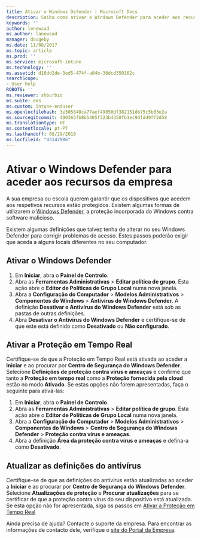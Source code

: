 ```yaml
---
title: Ativar o Windows Defender | Microsoft Docs
description: Saiba como ativar o Windows Defender para aceder aos recursos da empresa.
keywords: ''
author: lenewsad
ms.author: lanewsad
manager: dougeby
ms.date: 11/08/2017
ms.topic: article
ms.prod: ''
ms.service: microsoft-intune
ms.technology: ''
ms.assetid: d16dd2de-3ed5-474f-a04b-36dcd350162c
searchScope:
- User help
ROBOTS: ''
ms.reviewer: shburbid
ms.suite: ems
ms.custom: intune-enduser
ms.openlocfilehash: 3e305848ca77aef49050df382151db75c5b03e2a
ms.sourcegitcommit: 490365fb8b5405f323b4358fb1ec9dfdd9ff2d58
ms.translationtype: HT
ms.contentlocale: pt-PT
ms.lasthandoff: 08/29/2018
ms.locfileid: "43147986"
---
```

# <a name="turn-on-windows-defender-to-access-company-resources"></a>Ativar o Windows Defender para aceder aos recursos da empresa

A sua empresa ou escola querem garantir que os dispositivos que acedem aos respetivos recursos estão protegidos. Existem algumas formas de utilizarem o [Windows Defender](https://www.microsoft.com/safety/pc-security/windows-defender.aspx), a proteção incorporada do Windows contra software malicioso.

Existem algumas definições que talvez tenha de alterar no seu Windows Defender para corrigir problemas de acesso. Estes passos poderão exigir que aceda a alguns locais diferentes no seu computador.

## <a name="turn-on-windows-defender"></a>Ativar o Windows Defender

1. Em **Iniciar**, abra o **Painel de Controlo**.
2. Abra as **Ferramentas Administrativas** > **Editar política de grupo**. Esta ação abre o **Editor de Políticas de Grupo Local** numa nova janela.
3. Abra a **Configuração do Computador** > **Modelos Administrativos** > **Componentes do Windows** > **Antivírus do Windows Defender**. A definição **Desativar o Antivírus do Windows Defender** está sob as pastas de outras definições. 
4. Abra **Desativar o Antivírus do Windows Defender** e certifique-se de que este está definido como **Desativado** ou **Não configurado**.

## <a name="turn-on-real-time-protection"></a>Ativar a Proteção em Tempo Real

Certifique-se de que a Proteção em Tempo Real está ativada ao aceder a **Iniciar** e ao procurar por **Centro de Segurança do Windows Defender**. Selecione **Definições de proteção contra vírus e ameaças** e confirme que tanto a **Proteção em tempo real** como a **Proteção fornecida pela cloud** estão no modo **Ativado**. Se estas opções não forem apresentadas, faça o seguinte para ativá-las:

1. Em **Iniciar**, abra o **Painel de Controlo**.
2. Abra as **Ferramentas Administrativas** > **Editar política de grupo**. Esta ação abre o **Editor de Políticas de Grupo Local** numa nova janela.
3. Abra a **Configuração do Computador** > **Modelos Administrativos** > **Componentes do Windows** > **Centro de Segurança do Windows Defender** > **Proteção contra vírus e ameaças**.
4. Abra a definição **Área da proteção contra vírus e ameaças** e defina-a como **Desativado**.

## <a name="update-your-antivirus-definitions"></a>Atualizar as definições do antivírus

Certifique-se de que as definições do antivírus estão atualizadas ao aceder a **Iniciar** e ao procurar por **Centro de Segurança do Windows Defender**. Selecione **Atualizações de proteção** e **Procurar atualizações** para se certificar de que a proteção contra vírus do seu dispositivo está atualizada. Se esta opção não for apresentada, siga os passos em [Ativar a Proteção em Tempo Real](turn-on-defender-windows.md#turn-on-real-time-protection)

Ainda precisa de ajuda? Contacte o suporte da empresa. Para encontrar as informações de contacto dele, verifique o [site do Portal da Empresa](https://go.microsoft.com/fwlink/?linkid=2010980).
